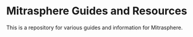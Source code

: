 # Mitrasphere Guides and Resources

This is a repository for various guides and information for Mitrasphere.
